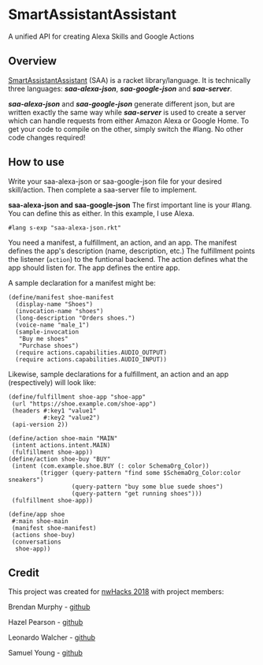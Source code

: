 # SmartAssistantAssistant
A unified API for creating Alexa Skills and Google Actions

## Overview

[SmartAssistantAssistant](https://www.smartassistantsquared.org/) (SAA) is a racket library/language.
It is technically three languages: ***saa-alexa-json***, ***saa-google-json*** and ***saa-server***.

***saa-alexa-json*** and ***saa-google-json*** generate different json, but are written exactly the same way while ***saa-server*** is used to create a server which can handle requests from either Amazon Alexa or Google Home.
To get your code to compile on the other, simply switch the #lang. 
No other code changes required!

## How to use

Write your saa-alexa-json or saa-google-json file for your desired skill/action. Then complete a saa-server file to implement.

**saa-alexa-json and saa-google-json**
The first important line is your #lang. You can define this as either. In this example, I use Alexa.
```
#lang s-exp "saa-alexa-json.rkt"
```

You need a manifest, a fulfillment, an action, and an app. 
The manifest defines the app's description (name, description, etc.)
The fulfillment points the listener (`action`) to the funtional backend.
The action defines what the app should listen for.
The app defines the entire app.

A sample declaration for a manifest might be:
```
(define/manifest shoe-manifest
  (display-name "Shoes")
  (invocation-name "shoes")
  (long-description "Orders shoes.")
  (voice-name "male_1")
  (sample-invocation
   "Buy me shoes"
   "Purchase shoes")
  (require actions.capabilities.AUDIO_OUTPUT)
  (require actions.capabilities.AUDIO_INPUT))
 ```
 
 Likewise, sample declarations for a fulfillment, an action and an app (respectively) will look like:
 ```
 (define/fulfillment shoe-app "shoe-app"
  (url "https://shoe.example.com/shoe-app")
  (headers #:key1 "value1"
           #:key2 "value2")
  (api-version 2))
 ```
 ```
 (define/action shoe-main "MAIN"
  (intent actions.intent.MAIN)
  (fulfillment shoe-app))
(define/action shoe-buy "BUY"
  (intent (com.example.shoe.BUY (: color SchemaOrg_Color))
          (trigger (query-pattern "find some $SchemaOrg_Color:color sneakers")
                   (query-pattern "buy some blue suede shoes")
                   (query-pattern "get running shoes")))
  (fulfillment shoe-app))
 ```
 ```
 (define/app shoe
  #:main shoe-main
  (manifest shoe-manifest)
  (actions shoe-buy)
  (conversations
   shoe-app))
 ```

## Credit

This project was created for [nwHacks 2018](https://www.nwhacks.io/) with project members:

Brendan Murphy - [github](https://github.com/Shamrock-Frost)

Hazel Pearson - [github](https://github.com/trixiecatsrule)

Leonardo Walcher - [github](https://github.com/leonardow97)

Samuel Young - [github](https://github.com/young438)
